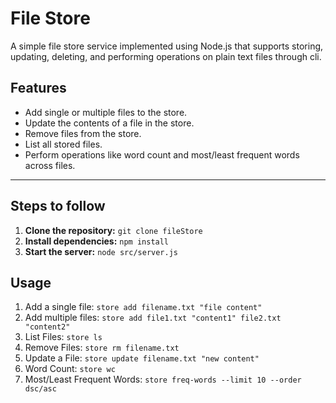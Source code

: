 # File Store   

A simple file store service implemented using Node.js that supports storing, updating, deleting, and performing operations on plain text files through cli.  

## Features  
- Add single or multiple files to the store.  
- Update the contents of a file in the store.  
- Remove files from the store.  
- List all stored files.  
- Perform operations like word count and most/least frequent words across files.  

---

## Steps to follow  

1. **Clone the repository:**  ```git clone fileStore```
2. **Install dependencies:** ```npm install```
3. **Start the server:** ```node src/server.js```

## Usage

1. Add a single file: ```store add filename.txt "file content"```
2. Add multiple files: ```store add file1.txt "content1" file2.txt "content2"```
3. List Files: ```store ls```
4. Remove Files: ```store rm filename.txt```
5. Update a File: ```store update filename.txt "new content"```
6. Word Count: ```store wc```
7. Most/Least Frequent Words: ```store freq-words --limit 10 --order dsc/asc```
